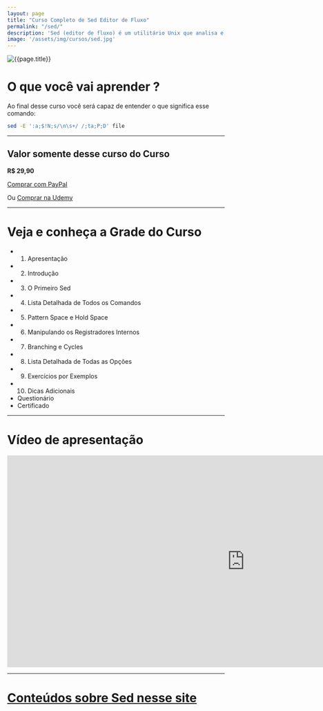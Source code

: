 ```yaml
---
layout: page
title: "Curso Completo de Sed Editor de Fluxo"
permalink: "/sed/"
description: 'Sed (editor de fluxo) é um utilitário Unix que analisa e transforma o texto, usando uma linguagem de programação simples e compacta.'
image: '/assets/img/cursos/sed.jpg'
---
```


![{{page.title}}]({{page.image}} "{{page.description}}") 

# O que você vai aprender ? 
Ao final desse curso você será capaz de entender o que significa esse comando: 
```sh
sed -E ':a;$!N;s/\n\s+/ /;ta;P;D' file
```

---

<!--
## Valor do Pacote Completo
**R$ 74,90**
> Mais de 50 reais de desconto!
<a href="https://cutt.ly/temppromo" class="btn btn-success btn-lg btn-block">ADQUIRA AGORA</a>  
-->

## Valor somente desse curso do Curso
**R$ 29,90**

<a href="https://cutt.ly/tempsed" class="btn btn-lg btn-info my-2 py-3">
  <i class="fab fa-paypal"></i> Comprar com PayPal
</a>

Ou [Comprar na Udemy](https://cutt.ly/sedsed)

---

# Veja e conheça a Grade do Curso
+ 01. Apresentação
+ 02. Introdução
+ 03. O Primeiro Sed
+ 04. Lista Detalhada de Todos os Comandos
+ 05. Pattern Space e Hold Space
+ 06. Manipulando os Registradores Internos
+ 07. Branching e Cycles
+ 08. Lista Detalhada de Todas as Opções
+ 09. Exercícios por Exemplos
+ 10. Dicas Adicionais
+ Questionário
+ Certificado

---

# Vídeo de apresentação

<iframe width="1100" height="490" src="https://www.youtube.com/embed/vduHKQRPwEQ" title="YouTube video player" frameborder="0" allow="accelerometer; autoplay; clipboard-write; encrypted-media; gyroscope; picture-in-picture" allowfullscreen></iframe>

---

# [Conteúdos sobre Sed nesse site](https://terminalroot.com.br/tags#sed)

